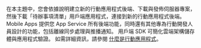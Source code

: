 在本主題中，您會依據說明建立新的行動應用程式後端、下載與發佈伺服器專案，然後下載「待辦事項清單」用戶端應用程式，連接到新的行動應用程式後端。 Mobile Apps 提供您 App Service 所有後端功能，同時還有其他專為行動開發人員設計的功能，包括離線同步處理與推播通知。 用戶端 SDK 可簡化雲端架構儲存體與應用程式驗證。 如需詳細資訊，請參閱 [什麼是行動應用程式](app-service-mobile-value-prop.md)。




